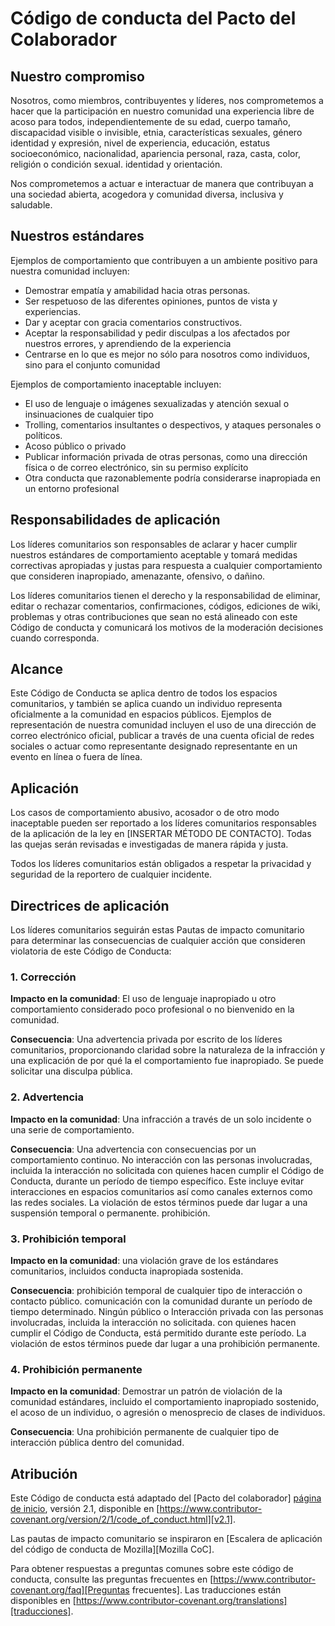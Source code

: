
# Código de conducta del Pacto del Colaborador

## Nuestro compromiso

Nosotros, como miembros, contribuyentes y líderes, nos comprometemos a hacer que la participación en nuestro
comunidad una experiencia libre de acoso para todos, independientemente de su edad, cuerpo
tamaño, discapacidad visible o invisible, etnia, características sexuales, género
identidad y expresión, nivel de experiencia, educación, estatus socioeconómico,
nacionalidad, apariencia personal, raza, casta, color, religión o condición sexual.
identidad y orientación.

Nos comprometemos a actuar e interactuar de manera que contribuyan a una sociedad abierta, acogedora y
comunidad diversa, inclusiva y saludable.

## Nuestros estándares

Ejemplos de comportamiento que contribuyen a un ambiente positivo para nuestra
comunidad incluyen:

* Demostrar empatía y amabilidad hacia otras personas.
* Ser respetuoso de las diferentes opiniones, puntos de vista y experiencias.
* Dar y aceptar con gracia comentarios constructivos.
* Aceptar la responsabilidad y pedir disculpas a los afectados por nuestros errores,
  y aprendiendo de la experiencia
* Centrarse en lo que es mejor no sólo para nosotros como individuos, sino para el conjunto
  comunidad

Ejemplos de comportamiento inaceptable incluyen:

* El uso de lenguaje o imágenes sexualizadas y atención sexual o insinuaciones de
  cualquier tipo
* Trolling, comentarios insultantes o despectivos, y ataques personales o políticos.
* Acoso público o privado
* Publicar información privada de otras personas, como una dirección física o de correo electrónico,
  sin su permiso explícito
* Otra conducta que razonablemente podría considerarse inapropiada en un
  entorno profesional

## Responsabilidades de aplicación

Los líderes comunitarios son responsables de aclarar y hacer cumplir nuestros estándares de
comportamiento aceptable y tomará medidas correctivas apropiadas y justas para
respuesta a cualquier comportamiento que consideren inapropiado, amenazante, ofensivo,
o dañino.

Los líderes comunitarios tienen el derecho y la responsabilidad de eliminar, editar o rechazar
comentarios, confirmaciones, códigos, ediciones de wiki, problemas y otras contribuciones que sean
no está alineado con este Código de conducta y comunicará los motivos de la moderación
decisiones cuando corresponda.

## Alcance

Este Código de Conducta se aplica dentro de todos los espacios comunitarios, y también se aplica cuando
un individuo representa oficialmente a la comunidad en espacios públicos.
Ejemplos de representación de nuestra comunidad incluyen el uso de una dirección de correo electrónico oficial,
publicar a través de una cuenta oficial de redes sociales o actuar como representante designado
representante en un evento en línea o fuera de línea.

## Aplicación

Los casos de comportamiento abusivo, acosador o de otro modo inaceptable pueden ser
reportado a los líderes comunitarios responsables de la aplicación de la ley en
[INSERTAR MÉTODO DE CONTACTO].
Todas las quejas serán revisadas e investigadas de manera rápida y justa.

Todos los líderes comunitarios están obligados a respetar la privacidad y seguridad de la
reportero de cualquier incidente.

## Directrices de aplicación

Los líderes comunitarios seguirán estas Pautas de impacto comunitario para determinar
las consecuencias de cualquier acción que consideren violatoria de este Código de Conducta:

### 1. Corrección

**Impacto en la comunidad**: El uso de lenguaje inapropiado u otro comportamiento considerado
poco profesional o no bienvenido en la comunidad.

**Consecuencia**: Una advertencia privada por escrito de los líderes comunitarios, proporcionando
claridad sobre la naturaleza de la infracción y una explicación de por qué la
el comportamiento fue inapropiado. Se puede solicitar una disculpa pública.

### 2. Advertencia

**Impacto en la comunidad**: Una infracción a través de un solo incidente o una serie de
comportamiento.

**Consecuencia**: Una advertencia con consecuencias por un comportamiento continuo. No
interacción con las personas involucradas, incluida la interacción no solicitada con
quienes hacen cumplir el Código de Conducta, durante un período de tiempo específico. Este
incluye evitar interacciones en espacios comunitarios así como canales externos
como las redes sociales. La violación de estos términos puede dar lugar a una suspensión temporal o permanente.
prohibición.

### 3. Prohibición temporal

**Impacto en la comunidad**: una violación grave de los estándares comunitarios, incluidos
conducta inapropiada sostenida.

**Consecuencia**: prohibición temporal de cualquier tipo de interacción o contacto público.
comunicación con la comunidad durante un período de tiempo determinado. Ningún público o
Interacción privada con las personas involucradas, incluida la interacción no solicitada.
con quienes hacen cumplir el Código de Conducta, está permitido durante este período.
La violación de estos términos puede dar lugar a una prohibición permanente.

### 4. Prohibición permanente

**Impacto en la comunidad**: Demostrar un patrón de violación de la comunidad
estándares, incluido el comportamiento inapropiado sostenido, el acoso de un
individuo, o agresión o menosprecio de clases de individuos.

**Consecuencia**: Una prohibición permanente de cualquier tipo de interacción pública dentro del
comunidad.

## Atribución

Este Código de conducta está adaptado del [Pacto del colaborador] [página de inicio],
versión 2.1, disponible en
[https://www.contributor-covenant.org/version/2/1/code_of_conduct.html][v2.1].

Las pautas de impacto comunitario se inspiraron en
[Escalera de aplicación del código de conducta de Mozilla][Mozilla CoC].

Para obtener respuestas a preguntas comunes sobre este código de conducta, consulte las preguntas frecuentes en
[https://www.contributor-covenant.org/faq][Preguntas frecuentes]. Las traducciones están disponibles en
[https://www.contributor-covenant.org/translations][traducciones].

[página de inicio]: https://www.contributor-covenant.org
[v2.1]: https://www.contributor-covenant.org/version/2/1/code_of_conduct.html
[CoC de Mozilla]: https://github.com/mozilla/diversity
[Preguntas frecuentes]: https://www.contributor-covenant.org/faq
[traducciones]: https://www.contributor-covenant.org/translations